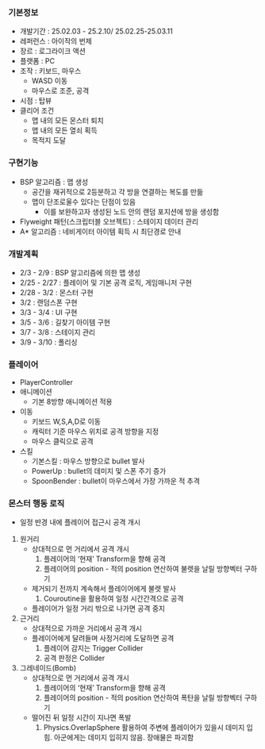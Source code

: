 ### 기본정보

- 개발기간 : 25.02.03 - 25.2.10/ 25.02.25-25.03.11
- 레퍼런스 : 아이작의 번제
- 장르 : 로그라이크 액션
- 플랫폼 : PC
- 조작 : 키보드, 마우스
    - WASD 이동
    - 마우스로 조준, 공격
- 시점 : 탑뷰
- 클리어 조건
    - 맵 내의 모든 몬스터 퇴치
    - 맵 내의 모든 열쇠 획득
    - 목적지 도달

### 구현기능

- BSP 알고리즘 : 맵 생성
    - 공간을 재귀적으로 2등분하고 각 방을 연결하는 복도를 만듦
    - 맵이 단조로울수 있다는 단점이 있음
        - 이를 보완하고자 생성된 노드 안의 랜덤 포지션에 방을 생성함
- Flyweight 패턴(스크립터블 오브젝트) : 스테이지 데이터 관리
- A* 알고리즘 : 네비게이터 아이템 획득 시 최단경로 안내

### 개발계획

- 2/3 - 2/9 : BSP 알고리즘에 의한 맵 생성
- 2/25 - 2/27 : 플레이어 및 기본 공격 로직, 게임매니저 구현
- 2/28 - 3/2 : 몬스터 구현
- 3/2 : 랜덤스폰 구현
- 3/3 - 3/4 : UI 구현
- 3/5 - 3/6 : 길찾기 아이템 구현
- 3/7 - 3/8 : 스테이지 관리
- 3/9 - 3/10 : 폴리싱

### 플레이어

- PlayerController
- 애니메이션
    - 기본 8방향 애니메이션 적용
- 이동
    - 키보드 W,S,A,D로 이동
    - 캐릭터 기준 마우스 위치로 공격 방향을 지정
    - 마우스 클릭으로 공격
 - 스킬
    - 기본스킬 : 마우스 방향으로 bullet 발사
    - PowerUp : bullet의 데미지 및 스폰 주기 증가
    - SpoonBender : bullet이 마우스에서 가장 가까운 적 추격

### 몬스터 행동 로직

- 일정 반경 내에 플레이어 접근시 공격 개시
1. 원거리
    - 상대적으로 먼 거리에서 공격 개시
        1. 플레이어의 ‘현재’ Transform을 향해 공격
        2. 플레이어의 position - 적의 position 연산하여 불렛을 날릴 방향벡터 구하기
    - 제거되기 전까지 계속해서 플레이어에게 불렛 발사
        1. Couroutine을 활용하여 일정 시간간격으로 공격
    - 플레이어가 일정 거리 밖으로 나가면 공격 중지
2. 근거리
    - 상대적으로 가까운 거리에서 공격 개시
    - 플레이어에게 달려들며 사정거리에 도달하면 공격
        1. 플레이어 감지는 Trigger Collider
        2. 공격 판정은 Collider
3. 그레네이드(Bomb)
    - 상대적으로 먼 거리에서 공격 개시
        1. 플레이어의 ‘현재’ Transform을 향해 공격
        2. 플레이어의 position - 적의 position 연산하여 폭탄을 날릴 방향벡터 구하기
    - 떨어진 뒤 일정 시간이 지나면 폭발
        1. Physics.OverlapSphere 활용하여 주변에 플레이어가 있을시 데미지 입힘. 아군에게는 데미지 입히지 않음. 장애물은 파괴함

